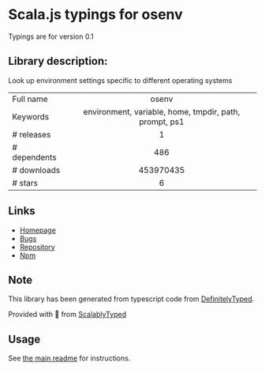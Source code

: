 
# Scala.js typings for osenv

Typings are for version 0.1

## Library description:
Look up environment settings specific to different operating systems

|                    |                 |
| ------------------ | :-------------: |
| Full name          | osenv |
| Keywords           | environment, variable, home, tmpdir, path, prompt, ps1 |
| # releases         | 1 |
| # dependents       | 486 |
| # downloads        | 453970435 |
| # stars            | 6 |

## Links
- [Homepage](https://github.com/npm/osenv#readme)
- [Bugs](https://github.com/npm/osenv/issues)
- [Repository](https://github.com/npm/osenv)
- [Npm](https://www.npmjs.com/package/osenv)
    


## Note
This library has been generated from typescript code from [DefinitelyTyped](https://definitelytyped.org).

Provided with :purple_heart: from [ScalablyTyped](https://github.com/oyvindberg/ScalablyTyped)

## Usage
See [the main readme](../../readme.md) for instructions.


